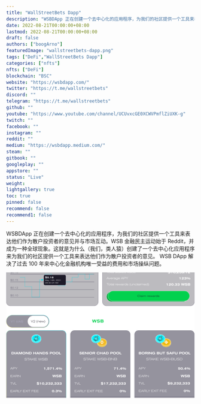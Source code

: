 ```yaml
---
title: "WallStreetBets Dapp"
description: "WSBDApp 正在创建一个去中心化的应用程序，为我们的社区提供一个工具来表达他们作为散户投资者的意见并与市场互动。"
date: 2022-08-21T00:00:00+08:00
lastmod: 2022-08-21T00:00:00+08:00
draft: false
authors: ["boogArno"]
featuredImage: "wallstreetbets-dapp.png"
tags: ["DeFi","WallStreetBets Dapp"]
categories: ["nfts"]
nfts: ["DeFi"]
blockchain: "BSC"
website: "https://wsbdapp.com/"
twitter: "https://t.me/wallstreetbets"
discord: ""
telegram: "https://t.me/wallstreetbets"
github: ""
youtube: "https://www.youtube.com/channel/UCUvxcGE0XCWVPmflZiUXK-g"
twitch: ""
facebook: ""
instagram: ""
reddit: ""
medium: "https://wsbdapp.medium.com/"
steam: ""
gitbook: ""
googleplay: ""
appstore: ""
status: "Live"
weight: 
lightgallery: true
toc: true
pinned: false
recommend: false
recommend1: false
---
```

<p>WSBDApp 正在创建一个去中心化的应用程序，为我们的社区提供一个工具来表达他们作为散户投资者的意见并与市场互动。WSB 金融民主运动始于 Reddit，并成为一种全球现象。这就是为什么（我们，类人猿）创建了一个去中心化应用程序来为我们的社区提供一个工具来表达他们作为散户投资者的意见。 WSB DApp 解决了过去 100 年来中心化金融机构唯一受益的费用和市场操纵问题。</p>

![wallstreetbetsdapp-dapp-defi-bsc-image1_4430fc460b29e4bbcb3657a2116e1cf2](wallstreetbetsdapp-dapp-defi-bsc-image1_4430fc460b29e4bbcb3657a2116e1cf2.png)
